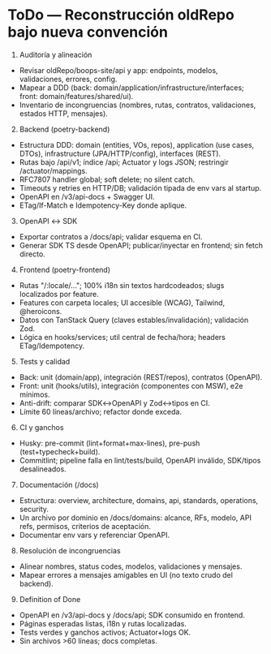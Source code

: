 # ToDo — Reconstrucción oldRepo bajo nueva convención

1) Auditoría y alineación
- Revisar oldRepo/boops-site/api y app: endpoints, modelos, validaciones, errores, config.
- Mapear a DDD (back: domain/application/infrastructure/interfaces; front: domain/features/shared/ui).
- Inventario de incongruencias (nombres, rutas, contratos, validaciones, estados HTTP, mensajes).

2) Backend (poetry-backend)
- Estructura DDD: domain (entities, VOs, repos), application (use cases, DTOs), infrastructure (JPA/HTTP/config), interfaces (REST).
- Rutas bajo /api/v1; índice /api; Actuator y logs JSON; restringir /actuator/mappings.
- RFC7807 handler global; soft delete; no silent catch.
- Timeouts y retries en HTTP/DB; validación tipada de env vars al startup.
- OpenAPI en /v3/api-docs + Swagger UI.
- ETag/If-Match e Idempotency-Key donde aplique.

3) OpenAPI ↔ SDK
- Exportar contratos a /docs/api; validar esquema en CI.
- Generar SDK TS desde OpenAPI; publicar/inyectar en frontend; sin fetch directo.

4) Frontend (poetry-frontend)
- Rutas "/:locale/..."; 100% i18n sin textos hardcodeados; slugs localizados por feature.
- Features con carpeta locales; UI accesible (WCAG), Tailwind, @heroicons.
- Datos con TanStack Query (claves estables/invalidación); validación Zod.
- Lógica en hooks/services; util central de fecha/hora; headers ETag/Idempotency.

5) Tests y calidad
- Back: unit (domain/app), integración (REST/repos), contratos (OpenAPI).
- Front: unit (hooks/utils), integración (componentes con MSW), e2e mínimos.
- Anti-drift: comparar SDK↔OpenAPI y Zod↔tipos en CI.
- Límite 60 líneas/archivo; refactor donde exceda.

6) CI y ganchos
- Husky: pre-commit (lint+format+max-lines), pre-push (test+typecheck+build).
- Commitlint; pipeline falla en lint/tests/build, OpenAPI inválido, SDK/tipos desalineados.

7) Documentación (/docs)
- Estructura: overview, architecture, domains, api, standards, operations, security.
- Un archivo por dominio en /docs/domains: alcance, RFs, modelo, API refs, permisos, criterios de aceptación.
- Documentar env vars y referenciar OpenAPI.

8) Resolución de incongruencias
- Alinear nombres, status codes, modelos, validaciones y mensajes.
- Mapear errores a mensajes amigables en UI (no texto crudo del backend).

9) Definition of Done
- OpenAPI en /v3/api-docs y /docs/api; SDK consumido en frontend.
- Páginas esperadas listas, i18n y rutas localizadas.
- Tests verdes y ganchos activos; Actuator+logs OK.
- Sin archivos >60 líneas; docs completas.
